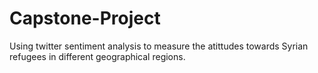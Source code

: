 # Capstone-Project
Using twitter sentiment analysis to measure the atittudes towards Syrian refugees in different geographical regions. 
